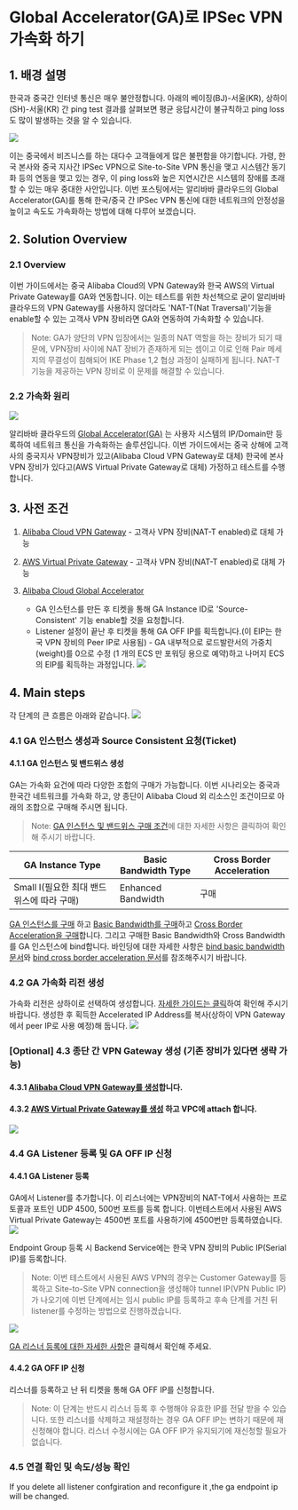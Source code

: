 
# Global Accelerator(GA)로 IPSec VPN 가속화 하기

## 1. 배경  설명 
한국과 중국간 인터넷 통신은 매우 불안정합니다. 아래의 베이징(BJ)-서울(KR), 상하이(SH)-서울(KR) 간 ping test 결과를 살펴보면 평균 응답시간이 불규칙하고 ping loss 도 많이 발생하는 것을 알 수 있습니다. 

![](https://github.com/rnlduaeo/alibaba/blob/master/pingtime.png?raw=true)

이는 중국에서 비즈니스를 하는 대다수 고객들에게 많은 불편함을 야기합니다. 가령, 한국 본사와 중국 지사간 IPSec VPN으로 Site-to-Site VPN 통신을 맺고 시스템간 동기화 등의 연동을 맺고 있는 경우, 이 ping loss와 높은 지연시간은 시스템의 장애를 초래할 수 있는 매우 중대한 사안입니다. 
이번 포스팅에서는 알리바바 클라우드의 Global Accelerator(GA)를 통해 한국/중국 간 IPSec VPN 통신에 대한 네트워크의 안정성을 높이고 속도도 가속화하는 방법에 대해 다루어 보겠습니다. 

## 2. Solution Overview
### 2.1 Overview
이번 가이드에서는 중국 Alibaba Cloud의 VPN Gateway와 한국 AWS의 Virtual Private Gateway를 GA와 연동합니다. 이는 테스트를 위한 차선책으로 굳이 알리바바 클라우드의 VPN Gateway를 사용하지 않더라도 'NAT-T(Nat Traversal)'기능을 enable할 수 있는 고객사 VPN 장비라면 GA와 연동하여 가속화할 수 있습니다.
> Note: GA가 양단의 VPN 입장에서는 일종의 NAT 역할을 하는 장비가 되기 때문에, VPN장비 사이에 NAT 장비가 존재하게 되는 셈이고 이로 인해 Pair 메세지의 무결성이 침해되어 IKE Phase 1,2 협상 과정이 실패하게 됩니다. NAT-T 기능을 제공하는 VPN 장비로 이 문제를 해결할 수 있습니다. 

### 2.2 가속화 원리 
![](https://github.com/rnlduaeo/alibaba/blob/master/VPNoverGA.png?raw=true)

알리바바 클라우드의 [Global Accelerator(GA)](https://www.alibabacloud.com/help/doc-detail/153189.htm?spm=a2c63.l28256.b99.5.82586796Hc8DP7)
는 사용자 시스템의 IP/Domain만 등록하여 네트워크 통신을 가속화하는 솔루션입니다. 이번 가이드에서는 중국 상해에 고객사의 중국지사 VPN장비가 있고(Alibaba Cloud VPN Gateway로 대체) 한국에 본사 VPN 장비가 있다고(AWS Virtual Private Gateway로 대체) 가정하고 테스트를 수행합니다. 

## 3. 사전  조건 
1. [Alibaba Cloud VPN Gateway](https://www.alibabacloud.com/help/doc-detail/64960.htm?spm=a2c63.l28256.b99.5.5d6ae889hLNiHt) - 고객사 VPN 장비(NAT-T enabled)로 대체 가능
2. [AWS Virtual Private Gateway](https://docs.aws.amazon.com/ko_kr/vpn/latest/s2svpn/how_it_works.html) - 고객사 VPN 장비(NAT-T enabled)로 대체 가능
3. [Alibaba Cloud Global Accelerator](https://www.alibabacloud.com/help/doc-detail/153189.htm?spm=a2c63.l28256.b99.5.82586796Hc8DP7) 
	 
	* GA 인스턴스를 만든 후 티켓을 통해 GA Instance ID로 'Source-Consistent' 기능 enable할 것을 요청합니다. 	
	* Listener 설정이 끝난 후 티켓을 통해 GA OFF IP를 획득합니다.(이 EIP는 한국 VPN 장비의 Peer IP로 사용됨) - GA 내부적으로 로드발란서의 가중치(weight)를 0으로 수정 (1 개의 ECS 만 포워딩 용으로 예약)하고 나머지 ECS의 EIP를 획득하는 과정입니다. 
	![](https://github.com/rnlduaeo/alibaba/blob/master/Screen%20Shot%202021-07-02%20at%2011.20.04%20AM.png?raw=true)


## 4. Main steps
각 단계의 큰 흐름은 아래와 같습니다. 
![](https://github.com/rnlduaeo/alibaba/blob/master/Picture1.png?raw=true)
### 4.1 GA 인스턴스 생성과 Source Consistent 요청(Ticket)
#### 4.1.1 GA 인스턴스 및 밴드위스 생성
GA는 가속화 요건에 따라 다양한 조합의 구매가 가능합니다. 이번 시나리오는 중국과 한국간 네트워크를 가속화 하고, 양 종단이 Alibaba Cloud 외 리소스인 조건이므로 아래의 조합으로 구매해 주시면 됩니다. 
> Note: [GA 인스턴스 및 밴드위스 구매 조건](https://www.alibabacloud.com/help/doc-detail/153194.htm?spm=a2c63.p38356.b99.10.571c2e24WeD1J9)에 대한 자세한 사항은 클릭하여 확인해 주시기 바랍니다. 

|GA Instance Type|Basic Bandwidth Type|Cross Border Acceleration |
|---|---|---|
|Small I(필요한 최대 밴드위스에 따라 구매)|Enhanced Bandwidth|구매|
[GA 인스턴스를 구매](https://www.alibabacloud.com/help/doc-detail/153200.htm?spm=a2c63.p38356.b99.22.3e8d3ec5YMYcrz) 하고 [Basic Bandwidth를 구매](https://www.alibabacloud.com/help/doc-detail/153205.htm?spm=a2c63.p38356.b99.27.111077493Kolwl)하고 [Cross Border Acceleration을 구매](https://www.alibabacloud.com/help/doc-detail/155107.htm?spm=a2c63.p38356.b99.35.4f37763eng34lg)합니다. 
그리고 구매한 Basic Bandwidth와 Cross Bandwidth를 GA 인스턴스에 bind합니다. 바인딩에 대한 자세한 사항은 [bind basic bandwidth 문서](https://www.alibabacloud.com/help/doc-detail/153206.htm?spm=a2c63.p38356.b99.28.34528816XU1IGd)와 [bind cross border acceleration 문서](https://www.alibabacloud.com/help/doc-detail/155108.htm?spm=a2c63.p38356.b99.36.4095289crKAgox)를 참조해주시기 바랍니다.

### 4.2 GA 가속화 리전 생성
가속화 리전은 상하이로 선택하여 생성합니다. [자세한 가이드는 클릭](https://www.alibabacloud.com/help/doc-detail/153212.htm?spm=a2c63.l28256.b99.43.418e6796yJw0kV)하여 확인해 주시기 바랍니다. 생성한 후 획득한 Accelerated IP Address를 복사(상하이 VPN Gateway에서 peer IP로 사용 예정)해 둡니다. 
![](https://github.com/rnlduaeo/alibaba/blob/master/Screen%20Shot%202021-07-02%20at%203.39.11%20PM.png?raw=true)

### [Optional] 4.3 종단 간 VPN Gateway 생성 (기존 장비가 있다면 생략 가능)
#### 4.3.1 [Alibaba Cloud VPN Gateway를 생성](https://www.alibabacloud.com/help/doc-detail/65290.htm?spm=a2c63.l28256.b99.23.d9a5e889eDXe0e)합니다.
#### 4.3.2 [AWS Virtual Private Gateway를 생성](https://docs.aws.amazon.com/ko_kr/vpn/latest/s2svpn/SetUpVPNConnections.html#vpn-create-target-gateway) 하고 VPC에 attach 합니다.
![](https://github.com/rnlduaeo/alibaba/blob/master/Screen%20Shot%202021-07-02%20at%203.50.49%20PM.png?raw=true)

### 4.4 GA Listener 등록 및 GA OFF IP 신청
#### 4.4.1 GA Listener 등록
GA에서 Listener를 추가합니다. 이 리스너에는 VPN장비의 NAT-T에서 사용하는 프로토콜과 포트인 UDP 4500, 500번 포트를 등록 합니다. 이번테스트에서 사용된 AWS Virtual Private Gateway는 4500번 포트를 사용하기에 4500번만 등록하였습니다.
![](https://github.com/rnlduaeo/alibaba/blob/master/Screen%20Shot%202021-07-02%20at%203.58.51%20PM.png?raw=true)

Endpoint Group 등록 시 Backend Service에는 한국 VPN 장비의 Public IP(Serial IP)를 등록합니다. 
> Note: 이번 테스트에서 사용된 AWS VPN의 경우는 Customer Gateway를 등록하고 Site-to-Site VPN connection을 생성해야 tunnel IP(VPN Public IP)가 나오기에 이번 단계에서는 임시 public IP를 등록하고 후속 단계를 거친 뒤 listener를 수정하는 방법으로 진행하겠습니다. 

![](https://github.com/rnlduaeo/alibaba/blob/master/Screen%20Shot%202021-07-02%20at%203.59.12%20PM.png?raw=true)

[GA 리스너 등록에 대한 자세한 사항](https://www.alibabacloud.com/help/doc-detail/153217.htm?spm=a2c63.l28256.b99.48.68606796n12ytp)은 클릭해서 확인해 주세요.

#### 4.4.2 GA OFF IP 신청
리스너를 등록하고 난 뒤 티켓을 통해 GA OFF IP를 신청합니다. 
> Note: 이 단계는 반드시 리스너 등록 후 수행해야 유효한 IP를 전달 받을 수 있습니다. 또한 리스너를 삭제하고 재설정하는 경우 GA OFF IP는 변하기 때문에 재신청해야 합니다. 리스너 수정시에는 GA OFF IP가 유지되기에 재신청할 필요가 없습니다. 

### 4.5 연결 확인 및 속도/성능 확인
If you delete all listener confgiration and reconfigure it ,the ga endpoint ip will be changed.
<!--stackedit_data:
eyJoaXN0b3J5IjpbLTE5MzMyMjM2NDMsMTc5OTUwMzkzNSwtMT
g0ODM0MDUyMywtMTcxNDgwNjU1NSwtODc0NzAyMDk5LC0xNTA1
Nzg3MDYzLDIzOTkzMjQ4NSwxNTU3MTA0NDk3LDIwMjkzODU2ND
ksLTEyNjM2MTc0NzksLTE3NDc3MTM1NjEsMTIzNjM0MDIxMSwt
NjA4NzUxNzEyLDQ5MzI0MzgwNCwtMTUyMTQwNjQwNywyNDEwNT
c3NTEsNjkyMjE2NzQ0LC0yMTA4NjU1Mzc4XX0=
-->